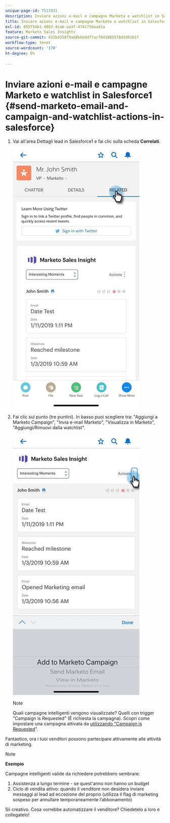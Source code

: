 ```yaml
---
unique-page-id: 7511931
description: Inviare azioni e-mail e campagne Marketo e watchlist in Salesforce1 - Documenti Marketo - Documentazione del prodotto
title: Inviare azioni e-mail e campagne Marketo e watchlist in Salesforce1
exl-id: 055754b1-4803-4ca6-aa3f-474175daad1a
feature: Marketo Sales Insights
source-git-commit: 431bd258f9a68bbb9df7acf043085578d3d91b1f
workflow-type: tm+mt
source-wordcount: '170'
ht-degree: 0%

---
```


# Inviare azioni e-mail e campagne Marketo e watchlist in Salesforce1 {#send-marketo-email-and-campaign-and-watchlist-actions-in-salesforce}

1. Vai all&#39;area Dettagli lead in Salesforce1 e fai clic sulla scheda **Correlati**.

   ![](assets/one-1.png)

1. Fai clic sul punto (tre puntini). In basso puoi scegliere tra: &quot;Aggiungi a Marketo Campaign&quot;, &quot;Invia e-mail Marketo&quot;, &quot;Visualizza in Marketo&quot;, &quot;Aggiungi/Rimuovi dalla watchlist&quot;.

   ![](assets/two-1.png)

   >[!NOTE]
   >
   >Quali campagne intelligenti vengono visualizzate? Quelli con trigger &quot;Campaign is Requested&quot; (È richiesta la campagna). Scopri come impostare una campagna attivata da [ utilizzando &quot;Campaign is Requested](/help/marketo/product-docs/core-marketo-concepts/smart-campaigns/flow-actions/request-campaign.md)&quot;.

Fantastico, ora i tuoi venditori possono partecipare attivamente alle attività di marketing.

>[!NOTE]
>
>**Esempio**
>
>Campagne intelligenti valide da richiedere potrebbero sembrare:
>
>1. Assistenza a lungo termine - se quest&#39;anno non hanno un budget
>1. Ciclo di vendita attivo: quando il venditore non desidera inviare messaggi al lead ad eccezione del proprio (utilizza il flag di marketing sospeso per annullare temporaneamente l’abbonamento)
>
>Sii creativo. Cosa vorrebbe automatizzare il venditore? Chiedetelo a loro e collegatelo!
